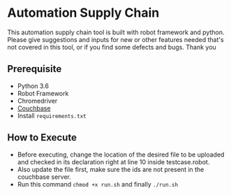 # Automation Supply Chain

This automation supply chain tool is built with robot framework and python. Please give suggestions and inputs for new or other features needed that's not covered in this tool, or if you find some defects and bugs. Thank you

## Prerequisite

* Python 3.6
* Robot Framework
* Chromedriver
* [Couchbase](https://developer.couchbase.com/documentation/server/4.5/sdk/c/start-using-sdk.html)
* Install ```requirements.txt```

## How to Execute

* Before executing, change the location of the desired file to be uploaded and checked in its declaration right at line 10 inside testcase.robot.
* Also update the file first, make sure the ids are not present in the couchbase server.
* Run this command ```chmod +x run.sh``` and finally ```./run.sh```